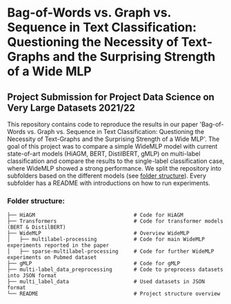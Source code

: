 # Bag-of-Words vs. Graph vs. Sequence in Text Classification: Questioning the Necessity of Text-Graphs and the Surprising Strength of a Wide MLP

## Project Submission for Project Data Science on Very Large Datasets 2021/22

This repository contains code to reproduce the results in our paper 'Bag-of-Words vs. Graph vs. Sequence in Text Classification: Questioning the Necessity of Text-Graphs and the Surprising Strength of a Wide MLP'. The goal of this project was to compare a simple WideMLP model with current state-of-art models (HiAGM, BERT, DistilBERT, gMLP) on multi-label classification and compare the results to the single-label classification case, where WideMLP showed a strong performance. We split the repository into subfolders based on the different models (see [folder structure](#folder-structure)). Every subfolder has a README with introductions on how to run experiments.

### Folder structure:
    ├── HiAGM                                # Code for HiAGM
    ├── Transformers                         # Code for transformer models (BERT & DistilBERT)
    ├── WideMLP                              # Overview WideMLP
    │   ├── multilabel-processing            # Code for main WideMLP experiments reported in the paper
    │   ├── sparse-multilabel-processing     # Code for further WideMLP experiments on Pubmed dataset
    ├── gMLP                                 # Code for gMLP
    ├── multi-label_data_preprocessing       # Code to preprocess datasets into JSON format     
    ├── multi_label_data                     # Used datasets in JSON format
    └── README                               # Project structure overview
